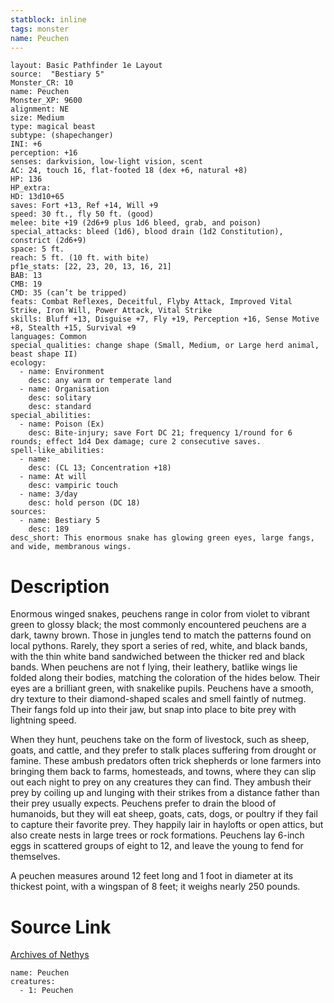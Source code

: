 ```yaml
---
statblock: inline
tags: monster
name: Peuchen
---
```

```statblock
layout: Basic Pathfinder 1e Layout
source:  "Bestiary 5"
Monster_CR: 10
name: Peuchen
Monster_XP: 9600
alignment: NE
size: Medium
type: magical beast
subtype: (shapechanger)
INI: +6
perception: +16
senses: darkvision, low-light vision, scent
AC: 24, touch 16, flat-footed 18 (dex +6, natural +8)
HP: 136
HP_extra: 
HD: 13d10+65
saves: Fort +13, Ref +14, Will +9
speed: 30 ft., fly 50 ft. (good)
melee: bite +19 (2d6+9 plus 1d6 bleed, grab, and poison)
special_attacks: bleed (1d6), blood drain (1d2 Constitution), constrict (2d6+9)
space: 5 ft.
reach: 5 ft. (10 ft. with bite)
pf1e_stats: [22, 23, 20, 13, 16, 21]
BAB: 13
CMB: 19
CMD: 35 (can’t be tripped)
feats: Combat Reflexes, Deceitful, Flyby Attack, Improved Vital Strike, Iron Will, Power Attack, Vital Strike
skills: Bluff +13, Disguise +7, Fly +19, Perception +16, Sense Motive +8, Stealth +15, Survival +9
languages: Common
special_qualities: change shape (Small, Medium, or Large herd animal, beast shape II)
ecology:
  - name: Environment
    desc: any warm or temperate land
  - name: Organisation
    desc: solitary
    desc: standard
special_abilities:
  - name: Poison (Ex)
    desc: Bite-injury; save Fort DC 21; frequency 1/round for 6 rounds; effect 1d4 Dex damage; cure 2 consecutive saves.
spell-like_abilities:
  - name:
    desc: (CL 13; Concentration +18)
  - name: At will
    desc: vampiric touch
  - name: 3/day
    desc: hold person (DC 18)
sources:
  - name: Bestiary 5
    desc: 189
desc_short: This enormous snake has glowing green eyes, large fangs, and wide, membranous wings.
```
# Description
Enormous winged snakes, peuchens range in color from violet to vibrant green to glossy black; the most commonly encountered peuchens are a dark, tawny brown. Those in jungles tend to match the patterns found on local pythons. Rarely, they sport a series of red, white, and black bands, with the thin white band sandwiched between the thicker red and black bands. When peuchens are not f lying, their leathery, batlike wings lie folded along their bodies, matching the coloration of the hides below. Their eyes are a brilliant green, with snakelike pupils. Peuchens have a smooth, dry texture to their diamond-shaped scales and smell faintly of nutmeg. Their fangs fold up into their jaw, but snap into place to bite prey with lightning speed.

 When they hunt, peuchens take on the form of livestock, such as sheep, goats, and cattle, and they prefer to stalk places suffering from drought or famine. These ambush predators often trick shepherds or lone farmers into bringing them back to farms, homesteads, and towns, where they can slip out each night to prey on any creatures they can find. They ambush their prey by coiling up and lunging with their strikes from a distance father than their prey usually expects. Peuchens prefer to drain the blood of humanoids, but they will eat sheep, goats, cats, dogs, or poultry if they fail to capture their favorite prey. They happily lair in haylofts or open attics, but also create nests in large trees or rock formations. Peuchens lay 6-inch eggs in scattered groups of eight to 12, and leave the young to fend for themselves.

 A peuchen measures around 12 feet long and 1 foot in diameter at its thickest point, with a wingspan of 8 feet; it weighs nearly 250 pounds.
# Source Link
[Archives of Nethys](https://aonprd.com/MonsterDisplay.aspx?ItemName=Peuchen)
```encounter-table
name: Peuchen
creatures:
  - 1: Peuchen
```
